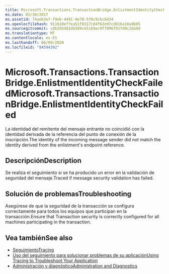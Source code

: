 ```yaml
---
title: Microsoft.Transactions.TransactionBridge.EnlistmentIdentityCheckFailed
ms.date: 03/30/2017
ms.assetid: 74aeb3e7-f9eb-4491-9e78-5f8c9cbcb434
ms.openlocfilehash: 911610ef7ea51f8317c84f62e97cd816a18a9b85
ms.sourcegitcommit: cdb295dd1db589ce5169ac9ff096f01fd0c2da9d
ms.translationtype: MT
ms.contentlocale: es-ES
ms.lasthandoff: 06/09/2020
ms.locfileid: "84594392"
---
```

# <a name="microsofttransactionstransactionbridgeenlistmentidentitycheckfailed"></a><span data-ttu-id="8de2c-102">Microsoft.Transactions.TransactionBridge.EnlistmentIdentityCheckFailed</span><span class="sxs-lookup"><span data-stu-id="8de2c-102">Microsoft.Transactions.TransactionBridge.EnlistmentIdentityCheckFailed</span></span>
<span data-ttu-id="8de2c-103">La identidad del remitente del mensaje entrante no coincidió con la identidad derivada de la referencia del punto de conexión de la inscripción.</span><span class="sxs-lookup"><span data-stu-id="8de2c-103">The identity of the incoming message sender did not match the identity derived from the enlistment's endpoint reference.</span></span>  
  
## <a name="description"></a><span data-ttu-id="8de2c-104">Descripción</span><span class="sxs-lookup"><span data-stu-id="8de2c-104">Description</span></span>  
 <span data-ttu-id="8de2c-105">Se realiza el seguimiento si se ha producido un error en la validación de seguridad del mensaje.</span><span class="sxs-lookup"><span data-stu-id="8de2c-105">Traced if message security validation has failed.</span></span>  
  
## <a name="troubleshooting"></a><span data-ttu-id="8de2c-106">Solución de problemas</span><span class="sxs-lookup"><span data-stu-id="8de2c-106">Troubleshooting</span></span>  
 <span data-ttu-id="8de2c-107">Asegúrese de que la seguridad de la transacción se configura correctamente para todos los equipos que participan en la transacción.</span><span class="sxs-lookup"><span data-stu-id="8de2c-107">Ensure that Transaction security is correctly configured for all machines participating in the transaction.</span></span>  
  
## <a name="see-also"></a><span data-ttu-id="8de2c-108">Vea también</span><span class="sxs-lookup"><span data-stu-id="8de2c-108">See also</span></span>

- [<span data-ttu-id="8de2c-109">Seguimiento</span><span class="sxs-lookup"><span data-stu-id="8de2c-109">Tracing</span></span>](index.md)
- [<span data-ttu-id="8de2c-110">Uso del seguimiento para solucionar problemas de su aplicación</span><span class="sxs-lookup"><span data-stu-id="8de2c-110">Using Tracing to Troubleshoot Your Application</span></span>](using-tracing-to-troubleshoot-your-application.md)
- [<span data-ttu-id="8de2c-111">Administración y diagnóstico</span><span class="sxs-lookup"><span data-stu-id="8de2c-111">Administration and Diagnostics</span></span>](../index.md)
